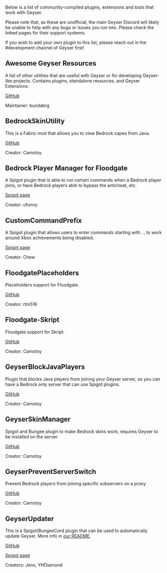 Below is a list of community-compiled plugins, extensions and tools that work with Geyser. 

Please note that, as these are unofficial, the main Geyser Discord will likely be unable to help with any bugs or issues you run into. Please check the linked pages for their support systems.

If you wish to add your own plugin to this list, please reach out in the #development channel of Geyser first!

## Awesome Geyser Resources
A list of other utilities that are useful with Geyser or for developing Geyser-like projects. Contains plugins, standalone resources, and Geyser Extensions.

[GitHub](https://github.com/bundabrg/awesome-geyser-resources#geyser-extensions)

Maintainer: bundabrg

## BedrockSkinUtility
This is a Fabric mod that allows you to view Bedrock capes from Java.

[GitHub](https://github.com/Camotoy/BedrockSkinUtility)

Creator: Camotoy

## Bedrock Player Manager for Floodgate
A Spigot plugin that is able to run certain commands when a Bedrock player joins, or have Bedrock players able to bypass the anticheat, etc. 

[Spigot page](https://www.spigotmc.org/resources/bedrock-player-managment-for-floodgate-geyser.82278/)

Creator: ofunny

## CustomCommandPrefix
A Spigot plugin that allows users to enter commands starting with `.`, to work around Xbox achievements being disabled.

[Spigot page](https://www.spigotmc.org/resources/customcommandprefix.87224/)

Creator: Chew

## FloodgatePlaceholders
Placeholders support for Floodgate.

[GitHub](https://github.com/rtm516/FloodgatePlaceholders)

Creator: rtm516

## Floodgate-Skript
Floodgate support for Skript.

[GitHub](https://github.com/Camotoy/floodgate-skript)

Creator: Camotoy

## GeyserBlockJavaPlayers
Plugin that blocks Java players from joining your Geyser server, so you can have a Bedrock only server that can use Spigot plugins.

[GitHub](https://github.com/Camotoy/GeyserBlockJavaPlayers)

Creator: Camotoy

## GeyserSkinManager
Spigot and Bungee plugin to make Bedrock skins work; requires Geyser to be installed on the server.

[GitHub](https://github.com/Camotoy/GeyserSkinManager)

Creator: Camotoy

## GeyserPreventServerSwitch
Prevent Bedrock players from joining specific subservers on a proxy

[GitHub](https://github.com/Camotoy/GeyserPreventServerSwitch)

Creator: Camotoy

## GeyserUpdater
This is a Spigot/BungeeCord plugin that can be used to automatically update Geyser. More info in [our README](https://github.com/YHDiamond/GeyserUpdater/blob/main/README.md).

[GitHub](https://github.com/YHDiamond/GeyserUpdater)

[Spigot page](https://www.spigotmc.org/resources/geyserupdater.88555/)

Creators: Jens, YHDiamond